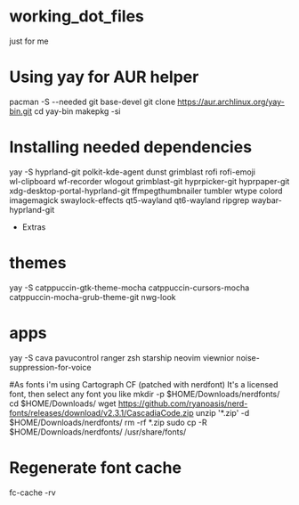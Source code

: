 # working_dot_files
just for me

# Using yay for AUR helper
pacman -S --needed git base-devel
git clone https://aur.archlinux.org/yay-bin.git
cd yay-bin
makepkg -si

# Installing needed dependencies
yay -S hyprland-git polkit-kde-agent dunst grimblast rofi rofi-emoji       \
wl-clipboard wf-recorder wlogout grimblast-git hyprpicker-git hyprpaper-git \
xdg-desktop-portal-hyprland-git ffmpegthumbnailer tumbler wtype colord      \
imagemagick swaylock-effects qt5-wayland qt6-wayland ripgrep waybar-hyprland-git

* Extras
# themes
yay -S catppuccin-gtk-theme-mocha catppuccin-cursors-mocha catppuccin-mocha-grub-theme-git nwg-look

# apps
yay -S cava pavucontrol ranger zsh starship neovim viewnior noise-suppression-for-voice

#As fonts i'm using Cartograph CF (patched with nerdfont) It's a licensed font, then select any font you like
mkdir -p $HOME/Downloads/nerdfonts/
cd $HOME/Downloads/
wget https://github.com/ryanoasis/nerd-fonts/releases/download/v2.3.1/CascadiaCode.zip
unzip '*.zip' -d $HOME/Downloads/nerdfonts/
rm -rf *.zip
sudo cp -R $HOME/Downloads/nerdfonts/ /usr/share/fonts/

# Regenerate font cache
fc-cache -rv 
